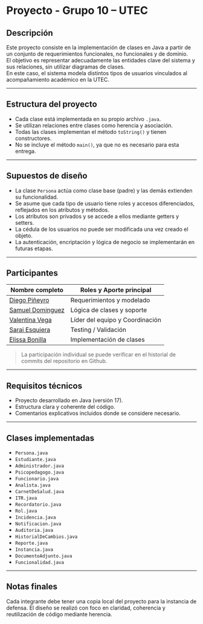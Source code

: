 # Proyecto - Grupo 10 – UTEC

## Descripción

Este proyecto consiste en la implementación de clases en Java a partir de un conjunto de requerimientos funcionales, no funcionales y de dominio.  
El objetivo es representar adecuadamente las entidades clave del sistema y sus relaciones, sin utilizar diagramas de clases.  
En este caso, el sistema modela distintos tipos de usuarios vinculados al acompañamiento académico en la UTEC.

---

## Estructura del proyecto

- Cada clase está implementada en su propio archivo `.java`.
- Se utilizan relaciones entre clases como herencia y asociación.
- Todas las clases implementan el método `toString()` y tienen constructores.
- No se incluye el método `main()`, ya que no es necesario para esta entrega.

---

## Supuestos de diseño

- La clase `Persona` actúa como clase base (padre) y las demás extienden su funcionalidad.
- Se asume que cada tipo de usuario tiene roles y accesos diferenciados, reflejados en los atributos y métodos.
- Los atributos son privados y se accede a ellos mediante getters y setters.
- La cédula de los usuarios no puede ser modificada una vez creado el objeto.
- La autenticación, encriptación y lógica de negocio se implementarán en futuras etapas.

---

## Participantes

| Nombre completo | Roles y Aporte principal |
|-----------------|---------------------------|
| [Diego Piñeyro](https://github.com/Diego-Elian) | Requerimientos y modelado |
| [Samuel Dominguez](https://github.com/SamuelDutec) | Lógica de clases y soporte |
| [Valentina Vega](https://github.com/ValentinaVega34) | Líder del equipo y Coordinación |
| [Sarai Esquiera](https://github.com/saraiesquiera) | Testing / Validación |
| [Elissa Bonilla](https://github.com/elissa-bonilla) | Implementación de clases |

> La participación individual se puede verificar en el historial de commits del repositorio en Github.

---

## Requisitos técnicos

- Proyecto desarrollado en Java (versión 17).
- Estructura clara y coherente del código.
- Comentarios explicativos incluidos donde se considere necesario.

---

## Clases implementadas

- `Persona.java`  
- `Estudiante.java`  
- `Administrador.java`  
- `Psicopedagogo.java`  
- `Funcionario.java`  
- `Analista.java`
- `CarnetDeSalud.java`
- `ITR.java`
- `Recordatorio.java`
- `Rol.java`
- `Incidencia.java`
- `Notificacion.java`
- `Auditoria.java`
- `HistorialDeCambios.java`
- `Reporte.java`
- `Instancia.java`
- `DocumentoAdjunto.java`
- `Funcionalidad.java`

---

## Notas finales

Cada integrante debe tener una copia local del proyecto para la instancia de defensa. El diseño se realizó con foco en claridad, coherencia y reutilización de código mediante herencia.
